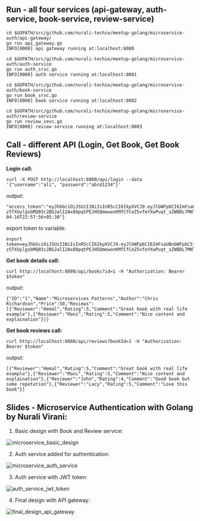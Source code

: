 ## Run - all four services (api-gateway, auth-service, book-service, review-service)

```
cd $GOPATH/src/github.com/nurali-techie/meetup-golang/microservice-auth/api-gateway/
go run api_gateway.go
INFO[0000] api gateway running at:localhost:8080        

cd $GOPATH/src/github.com/nurali-techie/meetup-golang/microservice-auth/auth-service
go run auth_srvc.go
INFO[0000] auth service running at:localhost:8081       

cd $GOPATH/src/github.com/nurali-techie/meetup-golang/microservice-auth/book-service
go run book_srvc.go
INFO[0000] book service running at:localhost:8082       

cd $GOPATH/src/github.com/nurali-techie/meetup-golang/microservice-auth/review-service
go run review_sevc.go
INFO[0000] review service running at:localhost:8083     
```

## Call - different API (Login, Get Book, Get Book Reviews)

**Login call:**
```
curl -X POST http://localhost:8080/api/login --data '{"username":"ali", "password":"abcd1234"}'
```
output:
```
"access_token":"eyJhbGciOiJSUzI1NiIsInR5cCI6IkpXVCJ9.eyJlbWFpbCI6ImFsaUBnbWFpbC5jb20iLCJleHAiOjE1NTU0MzU2NzYsInJvbGUiOiJjdXN0b21lciIsInN1YiI6IjEiLCJ0eXAiOiJCZWFyZXIifQ.hXTu9VWMySF0774sW1rrA9_zvBLlPHlmc24szQjMmp6sE7tvOnVcG-z5TXUylgsbMQ03c2BGJalI2Ax88pqtPEJH5QmewonKMfCfCeZ5vfeYXwPuqt_sZWBDL7MNT4ysP341_0JoRcZjH4Mqrz05TxiYuGBxrcJpGjF80bZ0jeDx5P_bo5B1YVmIpdi7U039hinX77ZVOkgxLIaxSHwAmF6loMO8AMDicLB4fK0bZ46ANCqfrdfqKggZlUm8FN9Ppg5BgwGYsoZLIFVVQbYPysxYM_hddoYr85ZIf3WQ4TE_OqKJDedfjsPzCvh03QABFr_ebATjOYDh9GDO_owdWQ","token_type":"Bearer","expiry":"2019-04-16T22:57:56+05:30"}
```

export token to variable:
```
export token=eyJhbGciOiJSUzI1NiIsInR5cCI6IkpXVCJ9.eyJlbWFpbCI6ImFsaUBnbWFpbC5jb20iLCJleHAiOjE1NTU0MzU2NzYsInJvbGUiOiJjdXN0b21lciIsInN1YiI6IjEiLCJ0eXAiOiJCZWFyZXIifQ.hXTu9VWMySF0774sW1rrA9_zvBLlPHlmc24szQjMmp6sE7tvOnVcG-z5TXUylgsbMQ03c2BGJalI2Ax88pqtPEJH5QmewonKMfCfCeZ5vfeYXwPuqt_sZWBDL7MNT4ysP341_0JoRcZjH4Mqrz05TxiYuGBxrcJpGjF80bZ0jeDx5P_bo5B1YVmIpdi7U039hinX77ZVOkgxLIaxSHwAmF6loMO8AMDicLB4fK0bZ46ANCqfrdfqKggZlUm8FN9Ppg5BgwGYsoZLIFVVQbYPysxYM_hddoYr85ZIf3WQ4TE_OqKJDedfjsPzCvh03QABFr_ebATjOYDh9GDO_owdWQ
```

**Get book details call:**
```
curl http://localhost:8080/api/books?id=1 -H "Authorization: Bearer $token"
```
output:
```
{"ID":"1","Name":"Microservices Patterns","Author":"Chris Richardson","Price":50,"Reviews":[{"Reviewer":"Hemal","Rating":5,"Comment":"Great book with real life example"},{"Reviewer":"Mani","Rating":5,"Comment":"Nice content and explaination"}]}
```

**Get book reviews call:**
```
curl http://localhost:8080/api/reviews?bookId=1 -H "Authorization: Bearer $token"
```
output:
```
[{"Reviewer":"Hemal","Rating":5,"Comment":"Great book with real life example"},{"Reviewer":"Mani","Rating":5,"Comment":"Nice content and explaination"},{"Reviewer":"John","Rating":4,"Comment":"Good book but some repetation"},{"Reviewer":"Lacy","Rating":5,"Comment":"Love this book"}]
```

## Slides - Microservice Authentication with Golang by Nurali Virani:

1. Basic design with Book and Review service:

![microservice_basic_design](https://raw.githubusercontent.com/nurali-techie/meetup-golang/blob/master/microservice-auth/slides/slide01_ms_basic_design.png)

2. Auth service added for authentication:

![microservice_auth_service](https://raw.githubusercontent.com/nurali-techie/meetup-golang/blob/master/microservice-auth/slides/slide02_ms_with_auth_service.png)

3. Auth service with JWT token:

![auth_service_jwt_token](https://raw.githubusercontent.com/nurali-techie/meetup-golang/blob/master/microservice-auth/slides/slide03_auth_service_with_jwt.png)

4. Final design with API gateway:

![final_design_api_gateway](https://raw.githubusercontent.com/nurali-techie/meetup-golang/blob/master/microservice-auth/slides/slide04_final_ms_design_with_api_gateway.png)
